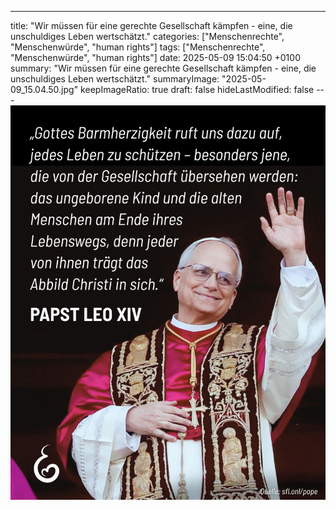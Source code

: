 ---
title: "Wir müssen für eine gerechte Gesellschaft kämpfen - eine, die unschuldiges Leben wertschätzt."
categories: ["Menschenrechte", "Menschenwürde", "human rights"]
tags: ["Menschenrechte", "Menschenwürde", "human rights"]
date: 2025-05-09 15:04:50 +0100
summary: "Wir müssen für eine gerechte Gesellschaft kämpfen - eine, die unschuldiges Leben wertschätzt."
summaryImage: "2025-05-09_15.04.50.jpg"
keepImageRatio: true
draft: false
hideLastModified: false
---[![Wir müssen für eine gerechte Gesellschaft kämpfen - eine, die unschuldiges Leben wertschätzt.](2025-05-09_15.04.50.jpg "Wir müssen für eine gerechte Gesellschaft kämpfen - eine, die unschuldiges Leben wertschätzt.")](https://www.sundaysforlife.org/de)